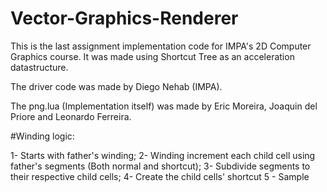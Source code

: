 # Vector-Graphics-Renderer
This is the last assignment implementation code for IMPA's 2D Computer Graphics course. It was made using Shortcut Tree as an acceleration datastructure.

The driver code was made by Diego Nehab (IMPA).

The png.lua (Implementation itself) was made by Eric Moreira, Joaquin del Priore and Leonardo Ferreira.

#Winding logic:

1- Starts with father's winding;
2- Winding increment each child cell using father's segments (Both normal and shortcut);
3- Subdivide segments to their respective child cells;
4- Create the child cells' shortcut
5 - Sample

